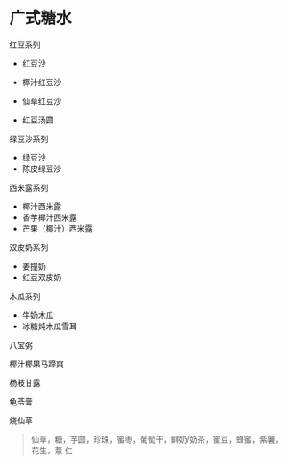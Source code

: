 # 广式糖水



红豆系列

- 红豆沙

- 椰汁红豆沙
- 仙草红豆沙
- 红豆汤圆



绿豆沙系列

- 绿豆沙
- 陈皮绿豆沙



西米露系列

- 椰汁西米露
- 香芋椰汁西米露
- 芒果（椰汁）西米露



双皮奶系列

- 姜撞奶
- 红豆双皮奶



木瓜系列

- 牛奶木瓜
- 冰糖炖木瓜雪耳



八宝粥



椰汁椰果马蹄爽



杨枝甘露



龟苓膏



烧仙草

> 仙草，糖，芋圆，珍珠，蜜枣，葡萄干，鲜奶/奶茶，蜜豆，蜂蜜，紫薯，花生，薏 仁